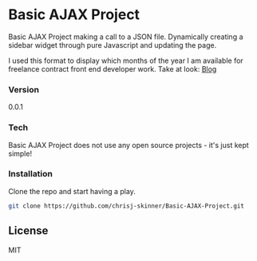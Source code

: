 # Basic AJAX Project

Basic AJAX Project making a call to a JSON file. Dynamically creating a sidebar widget through pure Javascript and updating the page.

I used this format to display which months of the year I am available for freelance contract front end developer work. Take at look: [Blog]

### Version
0.0.1

### Tech

Basic AJAX Project does not use any open source projects -  it's just kept simple!

### Installation

Clone the repo and start having a play.

```sh
git clone https://github.com/chrisj-skinner/Basic-AJAX-Project.git
```

License
----

MIT

 [Blog]: <http://chrisskinner.co/coding/ajax-availability-widget/>